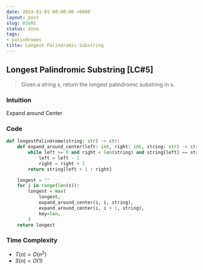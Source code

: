 ```yaml
---
date: 2024-01-01 00:00:00 +0000
layout: post
slug: 02e01
status: done
tags:
- palindromes
title: Longest Palindromic Substring
---
```


## Longest Palindromic Substring [LC#5]
> Given a string s, return the longest  palindromic substring in s.

### Intuition

Expand around Center

### Code
```python
def longestPalindrome(string: str) -> str:
    def expand_around_center(left: int, right: int, string: str) -> str:
        while left >= 0 and right < len(string) and string[left] == string[right]:
            left = left - 1
            right = right + 1
        return string[left + 1 : right]

    longest = ""
    for i in range(len(s)):
        longest = max(
            longest,
            expand_around_center(i, i, string),
            expand_around_center(i, i + 1, string),
            key=len,
        )
    return longest
```
### Time Complexity
- $T(n) = O(n^2)$
- $S(n) = O(1)$
